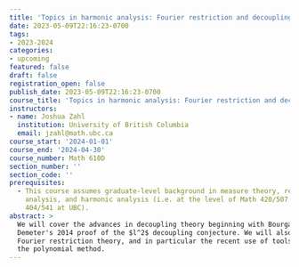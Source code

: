 ```yaml
---
title: 'Topics in harmonic analysis: Fourier restriction and decoupling'
date: 2023-05-09T22:16:23-0700
tags:
- 2023-2024
categories:
- upcoming
featured: false
draft: false
registration_open: false
publish_date: 2023-05-09T22:16:23-0700
course_title: 'Topics in harmonic analysis: Fourier restriction and decoupling'
instructors:
- name: Joshua Zahl
  institution: University of British Columbia
  email: jzahl@math.ubc.ca
course_start: '2024-01-01'
course_end: '2024-04-30'
course_number: Math 610D
section_number: ''
section_code: ''
prerequisites: 
  - This course assumes graduate-level background in measure theory, real
    analysis, and harmonic analysis (i.e. at the level of Math 420/507 and Math
    404/541 at UBC).
abstract: >
  We will cover the advances in decoupling theory beginning with Bourgain and
  Demeter's 2014 proof of the $l^2$ decoupling conjecture. We will also cover
  Fourier restriction theory, and in particular the recent use of tools such as
  the polynomial method.
---
```

